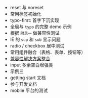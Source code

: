 - reset 与 noreset
- 常用标签初始化
- typo-first: 首字下沉实现
- 全局与 `typo` 的完整 demo 示例  
- 根据 `附录一` 做兼容性测试
- IE 的 `sup` 和 `sub` 显示问题
- radio / checkbox 居中测试
- 常用组件融合（表格、表单、按钮等）
- [兼容性解决方案整合](http://www.tcreator.info/cnBootstrap/cnDocs/solution.php)
- input 多余空白增强类
- 示例三
- getting start 文档
- 参与开发文档
- moblie 平台的测试